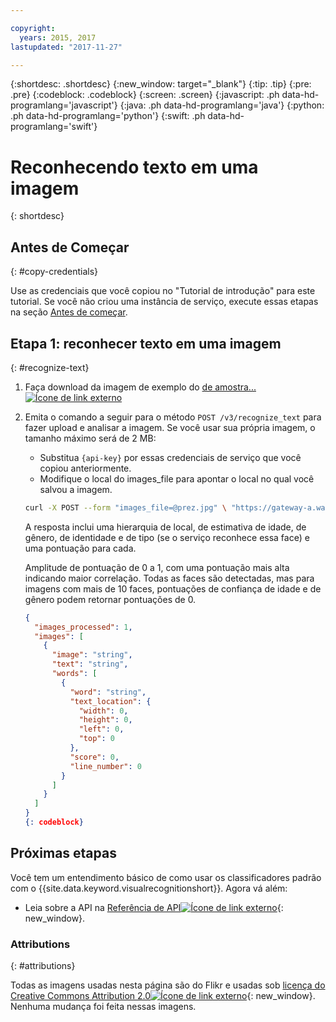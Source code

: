 ```yaml
---

copyright:
  years: 2015, 2017
lastupdated: "2017-11-27"

---
```


{:shortdesc: .shortdesc}
{:new_window: target="_blank"}
{:tip: .tip}
{:pre: .pre}
{:codeblock: .codeblock}
{:screen: .screen}
{:javascript: .ph data-hd-programlang='javascript'}
{:java: .ph data-hd-programlang='java'}
{:python: .ph data-hd-programlang='python'}
{:swift: .ph data-hd-programlang='swift'}

# Reconhecendo texto em uma imagem

{: shortdesc}

## Antes de Começar
{: #copy-credentials}

Use as credenciais que você copiou no "Tutorial de introdução" para este tutorial. Se você não criou uma instância de serviço, execute essas etapas na seção [Antes de começar](/docs/services/visual-recognition/getting-started.html#prerequisites).

## Etapa 1: reconhecer texto em uma imagem
{: #recognize-text}

1.  Faça download da imagem de exemplo do <a target="_blank" href="https://watson-developer-cloud.github.io/doc-tutorial-downloads/visual-recognition/" download=""> de amostra...<img src="../../icons/launch-glyph.svg" alt="Ícone de link externo" title="Ícone de link externon" class="style-scope doc-content"></a>
1.  Emita o comando a seguir para o método `POST /v3/recognize_text` para fazer upload e analisar a imagem. Se você usar sua própria imagem, o tamanho máximo será de 2 MB:
    - Substitua `{api-key}` por essas credenciais de serviço que você copiou anteriormente.
    - Modifique o local do images\_file para apontar o local no qual você salvou a imagem.

    ```bash
    curl -X POST --form "images_file=@prez.jpg" \ "https://gateway-a.watsonplatform.net/visual-recognition/api/v3/recognize_text?api_key={api-key}&version=2016-05-20"
    ```

    A resposta inclui uma hierarquia de local, de estimativa de idade, de gênero, de identidade e de tipo (se o serviço reconhece essa face) e uma pontuação para cada.

    Amplitude de pontuação de 0 a 1, com uma pontuação mais alta indicando maior correlação. Todas as faces são detectadas, mas para imagens com mais de 10 faces, pontuações de confiança de idade e de gênero podem retornar pontuações de 0.


    ```json
    {
      "images_processed": 1,
      "images": [
        {
          "image": "string",
          "text": "string",
          "words": [
            {
              "word": "string",
              "text_location": {
                "width": 0,
                "height": 0,
                "left": 0,
                "top": 0
              },
              "score": 0,
              "line_number": 0
            }
          ]
        }
      ]
    }
    {: codeblock}

## Próximas etapas

Você tem um entendimento básico de como usar os classificadores padrão com o {{site.data.keyword.visualrecognitionshort}}. Agora vá além:

- Leia sobre a API na [Referência de API![Ícone de link externo](../../icons/launch-glyph.svg "Ícone de link externo")](https://www.ibm.com/watson/developercloud/visual-recognition/api/v3/){: new_window}.

### Attributions
{: #attributions}

Todas as imagens usadas nesta página são do Flikr e usadas sob [licença do Creative Commons Attribution 2.0![Ícone de link externo](../../icons/launch-glyph.svg "Ícone de link externo")](http://creativecommons.org/licenses/by/2.0/deed.en){: new_window}. Nenhuma mudança foi feita nessas imagens.
